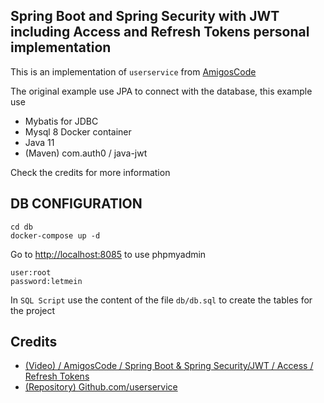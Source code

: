
## Spring Boot and Spring Security with JWT including Access and Refresh Tokens personal implementation

This is an implementation of `userservice` from [AmigosCode](https://www.youtube.com/channel/UC2KfmYEM4KCuA1ZurravgYw)

The original example use JPA to connect with the database, this example use
 * Mybatis for JDBC
 * Mysql 8 Docker container
 * Java 11
 * (Maven) com.auth0 / java-jwt

Check the credits for more information

## DB CONFIGURATION
```
cd db
docker-compose up -d
```

Go to [http://localhost:8085](http://localhost:8085) to use phpmyadmin

```credentials
user:root
password:letmein 
```

In `SQL Script` use the content of the file `db/db.sql` to create the tables for the project


## Credits
- [(Video) / AmigosCode / Spring Boot & Spring Security/JWT / Access / Refresh Tokens](https://www.youtube.com/watch?v=VVn9OG9nfH0)
- [(Repository) Github.com/userservice](https://github.com/getarrays/userservice)

